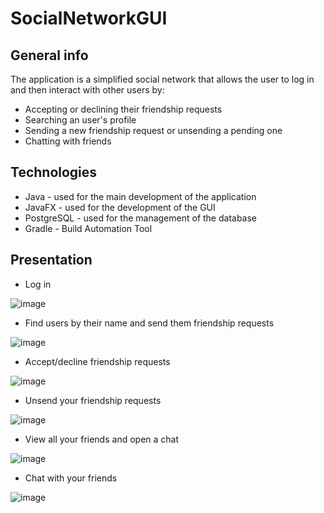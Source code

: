 # SocialNetworkGUI

## General info

The application is a simplified social network that allows the user to log in and then interact with other users by:
  - Accepting or declining their friendship requests
  - Searching an user's profile
  - Sending a new friendship request or unsending a pending one
  - Chatting with friends
  
## Technologies

- Java - used for the main development of the application
- JavaFX - used for the development of the GUI
- PostgreSQL - used for the management of the database
- Gradle - Build Automation Tool

## Presentation

  - Log in

![image](https://user-images.githubusercontent.com/126579537/223365335-8f9b28a8-874d-4e68-a5ec-d66dbd99ff28.png)

  - Find users by their name and send them friendship requests
  
![image](https://user-images.githubusercontent.com/126579537/223369040-20db6ed2-fa94-44bf-8b1b-d9dd9ab59013.png)

  - Accept/decline friendship requests

![image](https://user-images.githubusercontent.com/126579537/223368763-8467fc62-3012-4565-afb5-acc268849e93.png)

  - Unsend your friendship requests
  
![image](https://user-images.githubusercontent.com/126579537/223368847-ab5dd2a3-5cc3-4bcd-9132-b8877a27ab65.png)

  - View all your friends and open a chat
  
![image](https://user-images.githubusercontent.com/126579537/223369186-ee82063e-9040-4185-b60f-9716ed9a40e6.png)

  - Chat with your friends
  
![image](https://user-images.githubusercontent.com/126579537/223368034-2870770d-b529-4a2c-af4f-276dca758bcd.png)
